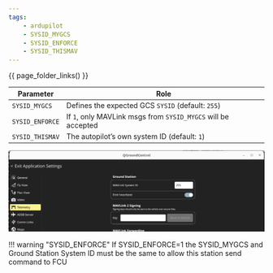 ```yaml
---
tags:
    - ardupilot
    - SYSID_MYGCS
    - SYSID_ENFORCE
    - SYSID_THISMAV
---
```



{{ page_folder_links() }}


| Parameter       | Role                                                          |
| --------------- | ------------------------------------------------------------- |
| `SYSID_MYGCS`   | Defines the expected GCS `SYSID` (default: `255`)             |
| `SYSID_ENFORCE` | If `1`, only MAVLink msgs from `SYSID_MYGCS` will be accepted |
| `SYSID_THISMAV` | The autopilot’s own system ID (default: `1`)                  |


![alt text](images/qgc_gcs_id.png)


!!! warning "SYSID_ENFORCE"
    If SYSID_ENFORCE=1 the SYSID_MYGCS and  Ground Station System ID must be the same to allow this station send command to FCU
     